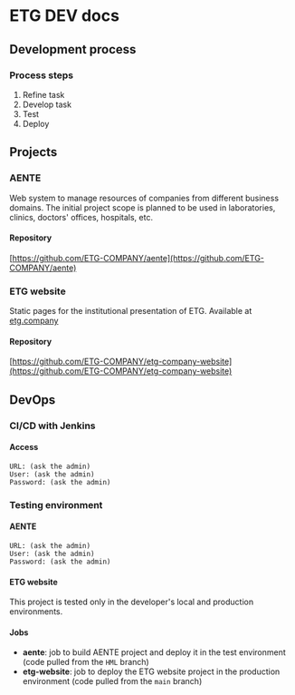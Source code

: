 # ETG DEV docs

## Development process

### Process steps

1. Refine task
2. Develop task
3. Test
4. Deploy

## Projects

### AENTE

Web system to manage resources of companies from different business domains. The initial project scope is planned to be used in laboratories, clinics, doctors' offices, hospitals, etc.

#### Repository

[https://github.com/ETG-COMPANY/aente](https://github.com/ETG-COMPANY/aente)

### ETG website

Static pages for the institutional presentation of ETG. Available at [etg.company](https://etg.company)

#### Repository

[https://github.com/ETG-COMPANY/etg-company-website](https://github.com/ETG-COMPANY/etg-company-website)

## DevOps

### CI/CD with Jenkins

#### Access
```
URL: (ask the admin)
User: (ask the admin)
Password: (ask the admin)
```

### Testing environment

#### AENTE

```
URL: (ask the admin)
User: (ask the admin)
Password: (ask the admin)
```

#### ETG website

This project is tested only in the developer's local and production environments.

#### Jobs

* **aente**: job to build AENTE project and deploy it in the test environment (code pulled from the `HML` branch)
* **etg-website**: job to deploy the ETG website project in the production environment (code pulled from the `main` branch)
